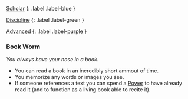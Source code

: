 
[Scholar](Game/Character-Development#Scholar)
{: .label .label-blue }

[Discipline](Game/Character-Development#Discipline)
{: .label .label-green }

[Advanced](Game/Character-Development#Advanced)
{: .label .label-purple }
### Book Worm
*You always have your nose in a book.*
* You can read a book in an incredibly short ammout of time.
* You memorize any words or images you see.
* If someone references a text you can spend a [Power](Game/Core/Blocks/Power) to have already read it (and to function as a living book able to recite it).
